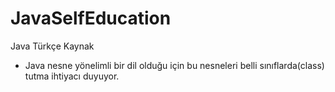 # JavaSelfEducation
Java Türkçe Kaynak
* Java nesne yönelimli bir dil olduğu için bu nesneleri belli sınıflarda(class) tutma ihtiyacı duyuyor.